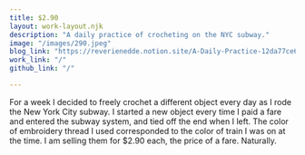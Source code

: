 ```yaml
---
title: $2.90
layout: work-layout.njk
description: "A daily practice of crocheting on the NYC subway."
image: "/images/290.jpeg"
blog_link: "https://reverienedde.notion.site/A-Daily-Practice-12da77ce693b80dbba6bc49a1acff1b2?pvs=4"
work_link: "/"
github_link: "/"

---
```


For a week I decided to freely crochet a different object every day as I rode the New York City subway. I started a new object every time I paid a fare and entered the subway system, and tied off the end when I left. The color of embroidery thread I used corresponded to the color of train I was on at the time. I am selling them for $2.90 each, the price of a fare. Naturally. 
